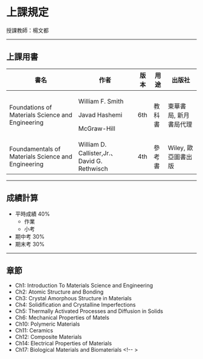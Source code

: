 # 上課規定

授課教師：楊文都

---

## 上課用書

| 書名 | 作者 | 版本 | 用途 | 出版社 |
| ---- | ----| ---- | ---- | ---- |
| Foundations of Materials Science and Engineering | <p>William F. Smith<br> <p>Javad Hashemi<br> <p>McGraw-Hill<br> | 6th | 教科書 | 東華書局, 新月書局代理 |
| Foundamentals of Materials Science and Engineering | William D. Callister,Jr.、David G. Rethwisch | 4th | 參考書 | Wiley, 歐亞圖書出版 |

---

## 成績計算

* 平時成績 40%
  * 作業
  * 小考
* 期中考 30%
* 期末考 30%
<!-- 出席情形可以加分 -->
---

## 章節

* Ch1: Introduction To Materials Science and Engineering <!-- 材料科學與工程導論 -->
* Ch2: Atomic Structure and Bonding <!-- 原子的結構和鍵結 -->
* Ch3: Crystal Amorphous Structure in Materials <!-- 材料中的晶體與非晶體 -->
* Ch4: Solidification and Crystalline Imperfections <!-- 結晶與結晶缺陷 -->
* Ch5: Thermally Activated Processes and Diffusion in Solids <!-- 可能不會講 -->
* Ch6: Mechanical Properties of Matels <!-- 金屬的機械性能 -->
* Ch10: Polymeric Materials <!-- 高分子材料 -->
* Ch11: Ceramics <!-- 陶瓷 -->
* Ch12: Composite Materials <!-- 復活材料 -->
* Ch14: Electrical Properties of Materials <!-- 材料的電性 -->
* Ch17: Biological Materials and Biomaterials <!-- >
